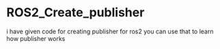 # ROS2_Create_publisher
i have given code for creating publisher for ros2 you can use that to learn how publisher works

